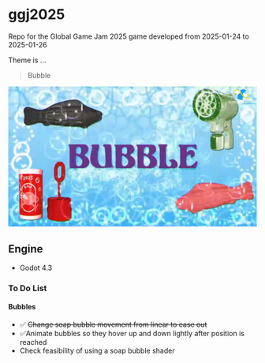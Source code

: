 # ggj2025
Repo for the Global Game Jam 2025 game developed from 2025-01-24 to 2025-01-26

Theme is ...

> Bubble
> 
![GGJ Theme](/assets/ggj/ggj25_theme.PNG)

## Engine

- Godot 4.3

### To Do List
#### Bubbles
- :white_check_mark: ~~Change soap bubble movement from linear to ease out~~
- :white_check_mark:Animate bubbles so they hover up and down lightly after position is reached
- Check feasibility of using a soap bubble shader
 
